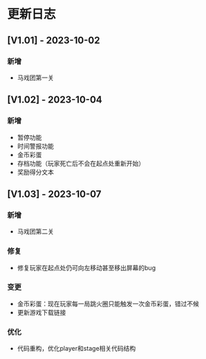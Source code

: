 # 更新日志

## [V1.01] - 2023-10-02

### 新增

* 马戏团第一关

## [V1.02] - 2023-10-04

### 新增

* 暂停功能
* 时间警报功能
* 金币彩蛋
* 存档功能（玩家死亡后不会在起点处重新开始）
* 奖励得分文本

## [V1.03] - 2023-10-07

### 新增

* 马戏团第二关

### 修复

* 修复玩家在起点处仍可向左移动甚至移出屏幕的bug

### 变更

* 金币彩蛋：现在玩家每一局跳火圈只能触发一次金币彩蛋，错过不候
* 更新游戏下载链接

### 优化

* 代码重构，优化player和stage相关代码结构
